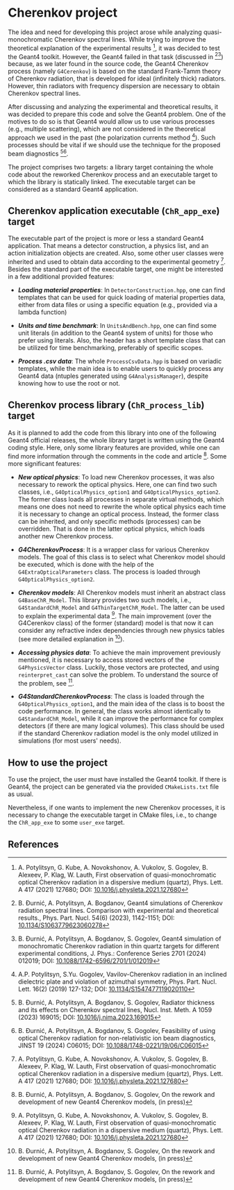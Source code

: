 # Cherenkov project
The idea and need for developing this project arose while analyzing quasi-monochromatic
Cherenkov spectral lines. While trying to improve the theoretical explanation of the
experimental results [^1], it was decided to test the Geant4 toolkit. However, the Geant4
failed in that task (discussed in [^2][^3]) because, as we later found in the source code,
the Geant4 Cherenkov process (namely `G4Cerenkov`) is based on the standard Frank-Tamm
theory of Cherenkov radiation, that is developed for ideal (infinitely thick) radiators.
However, thin radiators with frequency dispersion are necessary to obtain Cherenkov
spectral lines.

After discussing and analyzing the experimental and theoretical results, it was decided
to prepare this code and solve the Geant4 problem. One of the motives to do so is that
Geant4 would allow us to use various processes (e.g., multiple scattering), which are
not considered in the theoretical approach we used in the past (the polarization
currents method [^4]). Such processes should be vital if we should use the technique
for the proposed beam diagnostics [^5][^6].

The project comprises two targets: a library target containing the whole code
about the reworked Cherenkov process and an executable target to which the
library is statically linked. The executable target can be considered as a
standard Geant4 application.

## Cherenkov application executable (`ChR_app_exe`) target
The executable part of the project is more or less a standard Geant4 application.
That means a detector construction, a physics list, and an action initialization
objects are created. Also, some other user classes were inherited and used to
obtain data according to the experimental geometry [^1].
Besides the standard part of the executable target, one might be interested in
a few additional provided features:
- ***Loading material properties***: In `DetectorConstruction.hpp`, one can find
templates that can be used for quick loading of material properties data, either
from data files or using a specific equation (e.g., provided via a lambda function)

- ***Units and time benchmark***: In `UnitsAndBench.hpp`, one can find some unit literals
(in addition to the Geant4 system of units) for those who prefer using literals.
Also, the header has a short template class that can be utilized for time
benchmarking, preferably of specific scopes.

- ***Process .csv data***: The whole `ProcessCsvData.hpp` is based on variadic templates,
while the main idea is to enable users to quickly process any Geant4 data (ntuples
generated using `G4AnalysisManager`), despite knowing how to use the root or not.

## Cherenkov process library (`ChR_process_lib`) target
As it is planned to add the code from this library into one of the following Geant4
official releases, the whole library target is written using the Geant4 coding style.
Here, only some library features are provided, while one can find more information
through the comments in the code and article [^7]. Some more significant features:

- ***New optical physics***: To load new Cherenkov processes, it was also necessary to
rework the optical physics. Here, one can find two such classes, i.e.,
`G4OpticalPhysics_option1` and `G4OpticalPhysics_option2`. The former class loads all
processes in separate virtual methods, which means one does not need to rewrite the
whole optical physics each time it is necessary to change an optical process.
Instead, the former class can be inherited, and only specific methods (processes)
can be overridden. That is done in the latter optical physics, which loads another
new Cherenkov process.

- ***G4CherenkovProcess***: It is a wrapper class for various Cherenkov models. The goal
of this class is to select what Cherenkov model should be executed, which is done
with the help of the `G4ExtraOpticalParameters` class. The process is loaded through
`G4OpticalPhysics_option2`.

- ***Cherenkov models***: All Cherenkov models must inherit an abstract class
`G4BaseChR_Model`. This library provides two such models, i.e., `G4StandardChR_Model`
and `G4ThinTargetChR_Model`. The latter can be used to explain the experimental
data [^1]. The main improvement (over the G4Cerenkov class) of the former (standard)
model is that now it can consider any refractive index dependencies through new physics
tables (see more detailed explanation in [^7]).

- ***Accessing physics data***: To achieve the main improvement previously mentioned, it
is necessary to access stored vectors of the `G4PhysicsVector` class. Luckily, those
vectors are protected, and using `reinterpret_cast` can solve the problem. To
understand the source of the problem, see [^7].

- ***G4StandardCherenkovProcess***: The class is loaded through the
`G4OpticalPhysics_option1`, and the main idea of the class is to boost the code
performance. In general, the class works almost identically to `G4StandardChR_Model`,
while it can improve the performance for complex detectors (if there are many
logical volumes). This class should be used if the standard Cherenkov radiation
model is the only model utilized in simulations (for most users' needs).

## How to use the project
To use the project, the user must have installed the Geant4 toolkit. If there is
Geant4, the project can be generated via the provided `CMakeLists.txt` file as usual.

Nevertheless, if one wants to implement the new Cherenkov processes, it is
necessary to change the executable target in CMake files, i.e., to change the
`ChR_app_exe` to some `user_exe` target.
## References
[^1]: A. Potylitsyn, G. Kube, A. Novokshonov, A. Vukolov, S. Gogolev, B. Alexeev,
P. Klag, W. Lauth, First observation of quasi-monochromatic optical Cherenkov
radiation in a dispersive medium (quartz), Phys. Lett. A 417 (2021) 127680;
DOI: [10.1016/j.physleta.2021.127680](https://www.sciencedirect.com/science/article/pii/S0375960121005442)

[^2]: B. Đurnić, A. Potylitsyn, A. Bogdanov, Geant4 simulations of Cherenkov radiation
spectral lines. Comparison with experimental and theoretical results., Phys. Part. Nucl.
54(6) (2023), 1142-1151; DOI: [10.1134/S1063779623060278](https://link.springer.com/article/10.1134/S1063779623060278)

[^3]: B. Đurnić, A. Potylitsyn, A. Bogdanov, S. Gogolev, Geant4 simulation of monochromatic
Cherenkov radiation in thin quartz targets for different experimental conditions, J. Phys.:
Conference Series 2701 (2024) 012019; DOI: [10.1088/1742-6596/2701/1/012019](https://iopscience.iop.org/article/10.1088/1742-6596/2701/1/012019)

[^4]: A.P. Potylitsyn, S.Yu. Gogolev, Vavilov-Cherenkov radiation in an inclined
dielectric plate and violation of azimuthal symmetry, Phys. Part. Nucl. Lett. 16(2) (2019)
127-132; DOI: [10.1134/S1547477119020110](https://link.springer.com/article/10.1134/S1547477119020110)

[^5]: B. Đurnić, A. Potylitsyn, A. Bogdanov, S. Gogolev, Radiator thickness and its
effects on Cherenkov spectral lines, Nucl. Inst. Meth. A 1059 (2023) 169015;
DOI: [10.1016/j.nima.2023.169015](https://www.sciencedirect.com/science/article/pii/S016890022301015X)

[^6]: B. Đurnić, A. Potylitsyn, A. Bogdanov, S. Gogolev, Feasibility of using optical
Cherenkov radiation for non-relativistic ion beam diagnostics, JINST 19 (2024) C06015;
DOI: [10.1088/1748-0221/19/06/C06015](https://iopscience.iop.org/article/10.1088/1748-0221/19/06/C06015)

[^7]: B. Đurnić, A. Potylitsyn, A. Bogdanov, S. Gogolev, On the rework and
development of new Geant4 Cherenkov models, (in press)